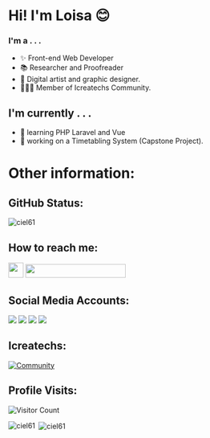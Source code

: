 <!-- # Hi there 👋  -->
# Hi! I'm Loisa 😊
### I'm a . . .
- ✨ Front-end Web Developer
- 📚 Researcher and Proofreader
- 🎨 Digital artist and graphic designer.
- 👩🏻‍💻 Member of Icreatechs Community.
## I'm currently . . .
- 🌱 learning PHP Laravel and Vue
- 🔭 working on a Timetabling System (Capstone Project).

# Other information:
## GitHub Status:
<p><img src="https://github-readme-streak-stats.herokuapp.com/?user=ciel61&" alt="ciel61" /></p>

 ## How to reach me:

<img src="https://i.pinimg.com/564x/b4/b9/59/b4b9599f4e8b20d7133ed668050a2251.jpg" style="height: 30px;"> <a href="mailto: elocelaje@my.cspc.edu.ph.com"> <img src="https://img.shields.io/badge/elocelaje%40my.cspc.edu.ph-blue" style="height:27px; width: 200px;"></a>

## Social Media Accounts:
<a href="https://instagram.com/eli_skylight"><img src="https://img.shields.io/badge/Instagram-%23E4405F.svg?&style=for-the-badge&logo=instagram&logoColor=white"></a>
<a href="https://twitter.com/silentspokesper"><img src="https://img.shields.io/badge/Twitter-%230080B5.svg?&style=for-the-badge&logo=twitter&logoColor=white"></a>
<a href="https://www.facebook.com/loisa.ac.984/"><img src="https://img.shields.io/badge/Facebook-1877F2?style=for-the-badge&logo=facebook&logoColor=white"></a>
<a href="https://www.linkedin.com/in/eloisa-celaje-6b3a1a193/"><img src="https://img.shields.io/badge/LinkedIn-%230077B5.svg?&style=for-the-badge&logo=linkedin&logoColor=white"></a>

## Icreatechs:

[![Community](https://discordapp.com/api/guilds/890526319790669895/widget.png?style=banner2)](https://discord.gg/ZYfWTSusXG)

## Profile Visits:

![Visitor Count](https://profile-counter.glitch.me/{ciel61}/count.svg)

<p>&nbsp;<img align="left" src="https://github-readme-stats.vercel.app/api?username=ciel61&show_icons=true&locale=en" alt="ciel61" /><img align="center" src="https://github-readme-stats.vercel.app/api/top-langs?username=ciel61&show_icons=true&locale=en&layout=compact" alt="ciel61" /></p>

<!--
-- credits to: <a href="https://github.com/carlcastanas">Carl Castanas</a> and <a href="https://github.com/emmarcaber">Emmar Caber</a>
- 😄 Pronouns: ...
- ⚡ Fun fact: ...
-->
